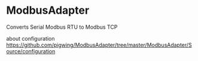 # ModbusAdapter
Converts Serial Modbus RTU to Modbus TCP

about configuration https://github.com/pigwing/ModbusAdapter/tree/master/ModbusAdapter/Source/configuration
